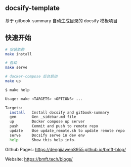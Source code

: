 ## docsify-template

基于 gitbook-summary 自动生成目录的 docsify 模板项目

## 快速开始


```bash
# 安装依赖
make install

# 启动
make serve

# docker-compose 后台启动
make up
```

```bash
$ make help

Usage: make <TARGETS> <OPTIONS> ...

Targets:
  install   Install docsify and gitbook-summary
  gen       Gen _sidebar.md file
  up        Docker compose up server
  push      Commit and push to remote repo
  update    Use update_remote.sh to update remote repo
  serve     Docsify serve in dev env
  help      Show this help info.
```

Github Pages: https://dengjiawen8955.github.io/bmft-blog/

Website: https://bmft.tech/blogs/
